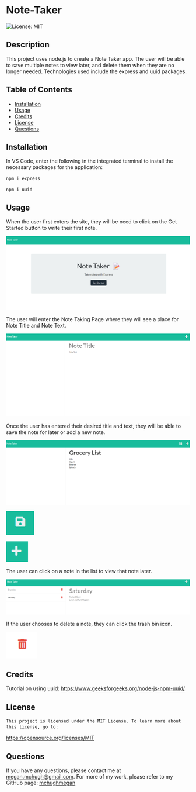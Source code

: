 # Note-Taker
![License: MIT](https://img.shields.io/badge/License-MIT-yellow)

## Description

This project uses node.js to create a Note Taker app. The user will be able to save multiple notes to view later, and delete them when they are no longer needed. Technologies used include the express and uuid packages.

## Table of Contents

* [Installation](#installation)
* [Usage](#usage)
* [Credits](#credits)
* [License](#license)
* [Questions](#questions)

## Installation

In VS Code, enter the following in the integrated terminal to install the necessary packages for the application:

```
npm i express
```
```
npm i uuid
```

## Usage

When the user first enters the site, they will be need to click on the Get Started button to write their first note.

![Enter Site](https://github.com/mchughmegan/Note-Taker/blob/main/public/assets/images/enter%20site.png)

The user will enter the Note Taking Page where they will see a place for Note Title and Note Text.

![Note Page](https://github.com/mchughmegan/Note-Taker/blob/main/public/assets/images/note%20taking%20page.png)

Once the user has entered their desired title and text, they will be able to save the note for later or add a new note. 

![Entered title and text](https://github.com/mchughmegan/Note-Taker/blob/main/public/assets/images/Note%20Title%20and%20List.png)

![Save](https://github.com/mchughmegan/Note-Taker/blob/main/public/assets/images/Save%20Note.png)

![New](https://github.com/mchughmegan/Note-Taker/blob/main/public/assets/images/New%20Note.png)

The user can click on a note in the list to view that note later.

![View later](https://github.com/mchughmegan/Note-Taker/blob/main/public/assets/images/View%20notes%20later.png)

If the user chooses to delete a note, they can click the trash bin icon.

![Delete](https://github.com/mchughmegan/Note-Taker/blob/main/public/assets/images/delete.png)

## Credits

Tutorial on using uuid:
https://www.geeksforgeeks.org/node-js-npm-uuid/

## License
    
    This project is licensed under the MIT License. To learn more about this license, go to:
https://opensource.org/licenses/MIT 

## Questions

If you have any questions, please contact me at megan.mchugh@gmail.com.
For more of my work, please refer to my GitHub page:
[mchughmegan](https://github.com/mchughmegan/)